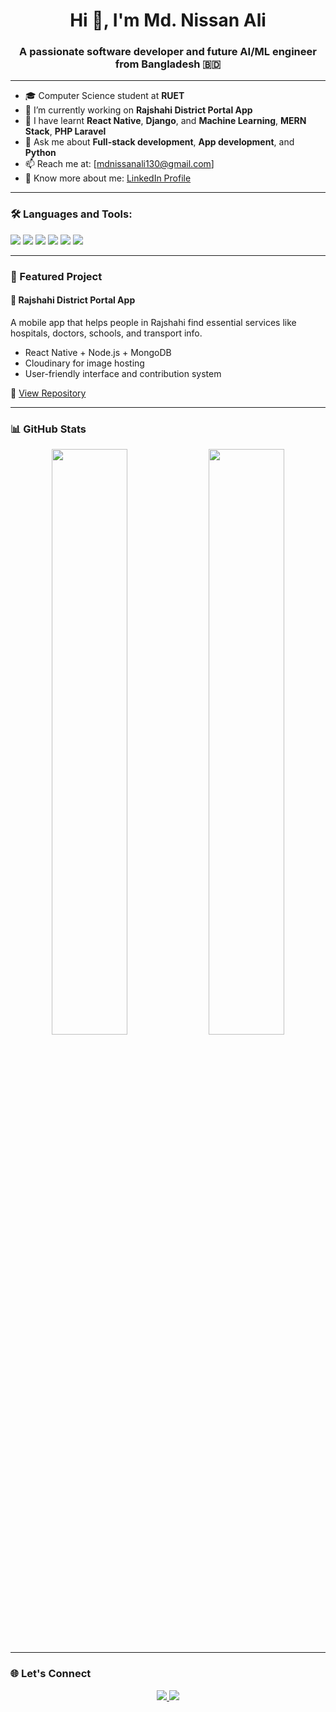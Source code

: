 <h1 align="center">Hi 👋, I'm Md. Nissan Ali</h1>
<h3 align="center">A passionate software developer and future AI/ML engineer from Bangladesh 🇧🇩</h3>

---

- 🎓 Computer Science student at **RUET**
- 🔭 I’m currently working on **Rajshahi District Portal App**
- 🌱 I have learnt **React Native**, **Django**, and **Machine Learning**, **MERN Stack**, **PHP Laravel**
- 💬 Ask me about **Full-stack development**, **App development**, and **Python**
- 📫 Reach me at: [mdnissanali130@gmail.com]
- 📄 Know more about me: [LinkedIn Profile](https://www.linkedin.com/in/md-nissan-ali130/)

---

### 🛠️ Languages and Tools:
<p align="left">
  <img src="https://img.shields.io/badge/React_Native-20232A?style=for-the-badge&logo=react&logoColor=61DAFB" />
  <img src="https://img.shields.io/badge/Django-092E20?style=for-the-badge&logo=django&logoColor=white" />
  <img src="https://img.shields.io/badge/MongoDB-4EA94B?style=for-the-badge&logo=mongodb&logoColor=white" />
  <img src="https://img.shields.io/badge/Node.js-339933?style=for-the-badge&logo=nodedotjs&logoColor=white" />
  <img src="https://img.shields.io/badge/Python-3776AB?style=for-the-badge&logo=python&logoColor=white" />
  <img src="https://img.shields.io/badge/GitHub-181717?style=for-the-badge&logo=github&logoColor=white" />
</p>

---

### 🚀 Featured Project

#### 📱 Rajshahi District Portal App  
A mobile app that helps people in Rajshahi find essential services like hospitals, doctors, schools, and transport info.

- React Native + Node.js + MongoDB
- Cloudinary for image hosting
- User-friendly interface and contribution system

🔗 [View Repository](https://github.com/Nissan130/Rajshahi-District-Portal-App)

---

### 📊 GitHub Stats
<p align="center">
  <img src="https://github-readme-stats.vercel.app/api?username=your-username&show_icons=true&theme=radical" width="49%" />
  <img src="https://github-readme-streak-stats.herokuapp.com/?user=your-username&theme=radical" width="49%" />
</p>

---

### 🌐 Let's Connect
<p align="center">
  <a href="https://www.linkedin.com/in/md-nissan-ali130/" target="_blank">
    <img src="https://img.shields.io/badge/LinkedIn-0077B5?style=for-the-badge&logo=linkedin&logoColor=white" />
  </a>
  <a href="mdnissanali130@gmail.com" target="_blank">
    <img src="https://img.shields.io/badge/Gmail-D14836?style=for-the-badge&logo=gmail&logoColor=white" />
  </a>
</p>
